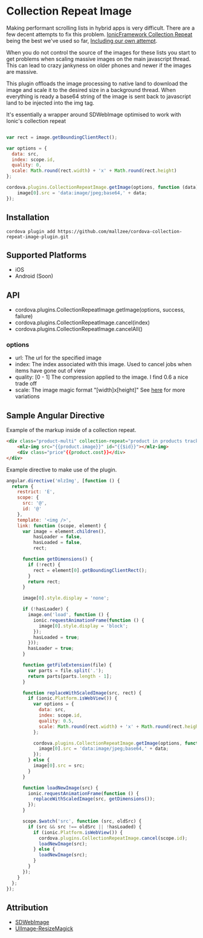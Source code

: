 # Collection Repeat Image

Making performant scrolling lists in hybrid apps is very difficult. There are a few decent attempts to fix this problem. [IonicFramework Collection Repeat](http://ionicframework.com/docs/api/directive/collectionRepeat/) being the best we've used so far, [Including our own attempt](https://github.com/mallzee/angular-ui-table-view). 

When you do not control the source of the images for these lists you start to get problems when scaling massive images on the main javascript thread. This can lead to crazy jankyness on older phones and newer if the images are massive. 

This plugin offloads the image processing to native land to download the image and scale it to the desired size in a background thread. When everything is ready a base64 string of the image is sent back to javascript land to be injected into the img tag.

It's essentially a wrapper around SDWebImage optimised to work with Ionic's collection repeat

```JavaScript

var rect = image.getBoundingClientRect();

var options = {
  data: src,
  index: scope.id,
  quality: 0,
  scale: Math.round(rect.width) + 'x' + Math.round(rect.height)
};

cordova.plugins.CollectionRepeatImage.getImage(options, function (data) {
    image[0].src = 'data:image/jpeg;base64,' + data;
});
```

## Installation

    cordova plugin add https://github.com/mallzee/cordova-collection-repeat-image-plugin.git

## Supported Platforms

- iOS
- Android (Soon)

## API

- cordova.plugins.CollectionRepeatImage.getImage(options, success, failure)
- cordova.plugins.CollectionRepeatImage.cancel(index)
- cordova.plugins.CollectionRepeatImage.cancelAll()

### options

- url: The url for the specified image
- index: The index associated with this image. Used to cancel jobs when items have gone out of view
- quality: [0 - 1] The compression applied to the image. I find 0.6 a nice trade off
- scale: The image magic format "[width]x[height]" See [here](https://github.com/mustangostang/UIImage-ResizeMagick) for more variations


## Sample Angular Directive

Example of the markup inside of a collection repeat.

```HTML
<div class="product-multi" collection-repeat="product in products track by product.id" collection-item-width="'50%'" collection-item-height="'50%'">
    <mlz-img src="{{product.image}}" id="{{$id}}"></mlz-img>
    <div class="price"{{product.cost}}</div>
</div>
```


Example directive to make use of the plugin.

```JavaScript
angular.directive('mlzImg', [function () {
  return {
    restrict: 'E',
    scope: {
      src: '@',
      id: '@'
    },
    template: '<img />',
    link: function (scope, element) {
      var image = element.children(),
          hasLoader = false,
          hasLoaded = false,
          rect;

      function getDimensions() {
        if (!rect) {
          rect = element[0].getBoundingClientRect();
        }
        return rect;
      }

      image[0].style.display = 'none';

      if (!hasLoader) {
        image.on('load', function () {
          ionic.requestAnimationFrame(function () {
            image[0].style.display = 'block';
          });
          hasLoaded = true;
        }));
        hasLoader = true;
      }

      function getFileExtension(file) {
        var parts = file.split('.');
        return parts[parts.length - 1];
      }

      function replaceWithScaledImage(src, rect) {
        if (ionic.Platform.isWebView()) {
          var options = {
            data: src,
            index: scope.id,
            quality: 0.5,
            scale: Math.round(rect.width) + 'x' + Math.round(rect.height)
          };

          cordova.plugins.CollectionRepeatImage.getImage(options, function (data) {
            image[0].src = 'data:image/jpeg;base64,' + data;
          });
        } else {
          image[0].src = src;
        }
      }

      function loadNewImage(src) {
        ionic.requestAnimationFrame(function () {
          replaceWithScaledImage(src, getDimensions());
        });
      }

      scope.$watch('src', function (src, oldSrc) {
        if (src && src !== oldSrc || !hasLoaded) {
          if (ionic.Platform.isWebView()) {
            cordova.plugins.CollectionRepeatImage.cancel(scope.id);
            loadNewImage(src);
          } else {
            loadNewImage(src);
          }
        }
      });
    }
  };
});
```
## Attribution

- [SDWebImage](https://github.com/rs/SDWebImage)
- [UIImage-ResizeMagick](https://github.com/mustangostang/UIImage-ResizeMagick)
